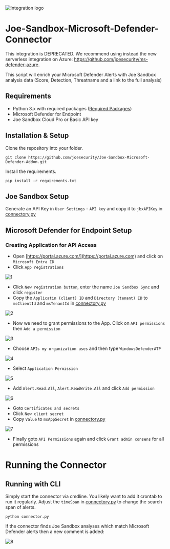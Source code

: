 ![Integration logo](img/integration.png)


# Joe-Sandbox-Microsoft-Defender-Connector
This integration is DEPRECATED. We recommend using instead the new serverless integration on Azure: https://github.com/joesecurity/ms-defender-azure.

This script will enrich your Microsoft Defender Alerts with Joe Sandbox analysis data (Score, Detection, Threatname and a link to the full analysis)

## Requirements
- Python 3.x with required packages ([Required Packages](requirements.txt))
- Microsoft Defender for Endpoint
- Joe Sandbox Cloud Pro or Basic API key

## Installation & Setup

Clone the repository into your folder.

    git clone https://github.com/joesecurity/Joe-Sandbox-Microsoft-Defender-Addon.git

Install the requirements.

    pip install -r requirements.txt

## Joe Sandbox Setup

Generate an API Key in `User Settings` - `API key` and copy it to `jbxAPIKey` in [connectory.py](connector.py)

## Microsoft Defender for Endpoint Setup

### Creating Application for API Access

- Open [https://portal.azure.com/](https://portal.azure.com) and click on `Microsoft Entra ID` 
- Click `App registrations`

![1](img/app.png)

- Click `New registration button`, enter the name `Joe Sandbox Sync` and click `register`
- Copy the `Applicatin (client) ID` and `Directory (tenant) ID` to `msClientId` and `msTenantId` in [connectory.py](connector.py)

![2](img/tenantid.png)

- Now we need to grant permissions to the App. Click on `API permissions` then `Add a permission`

![3](img/apipermissions.png)


- Choose `APIs my organization uses` and then type `WindowsDefenderATP`

![4](img/permissions1.png)

- Select `Application Permission`

![5](img/permissions2.png)

- Add `Alert.Read.All`, `Alert.ReadWrite.All` and click `Add permission`

![6](img/permissions3.png)

- Goto `Certificates and secrets`
- Click `New client secret`
- Copy `Value` to `msAppSecret` in  [connectory.py](connector.py)

![7](img/clientsecret.png)

- Finally goto `API Permissions` again and click `Grant admin consens` for all permissions

# Running the Connector

## Running with CLI

Simply start the connector via cmdline. You likely want to add it crontab to run it regularly. Adjust the `timeSpan` in [connectory.py](connector.py) to change the search span of alerts.
    
    python connector.py

If the connector finds Joe Sandbox analyses which match Microsoft Defender alerts then a new comment is added:

![8](img/comment.png)
